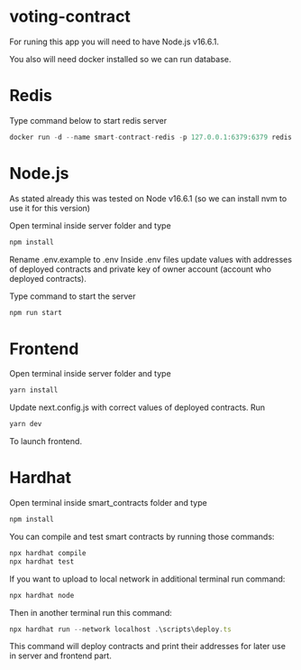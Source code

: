 # voting-contract

For runing this app you will need to have Node.js v16.6.1.

You also will need docker installed so we can run database.

# Redis
Type command below to start redis server
```javascript
docker run -d --name smart-contract-redis -p 127.0.0.1:6379:6379 redis
```

# Node.js 
As stated already this was tested on Node  v16.6.1 (so we can install nvm to use it for this version)

Open terminal inside server folder and type
```javascript
npm install
```
Rename .env.example  to .env
Inside .env files update values with addresses of deployed contracts and private key of owner account (account who deployed contracts).

Type command to start the server
```javascript
npm run start
```

# Frontend
Open terminal inside server folder and type
```javascript
yarn install
```
Update next.config.js with correct values of deployed contracts.
Run
```javascript
yarn dev
```
To launch frontend.

# Hardhat
Open terminal inside smart_contracts folder and type

```javascript
npm install
```

You can compile and test smart contracts by running those commands:
```javascript
npx hardhat compile
npx hardhat test
```
If you want to upload to local network in additional terminal run command:
```javascript
npx hardhat node
```
Then in another terminal run this command:
```javascript
npx hardhat run --network localhost .\scripts\deploy.ts
```
This command will deploy contracts and print their addresses for later use in server and frontend part.
